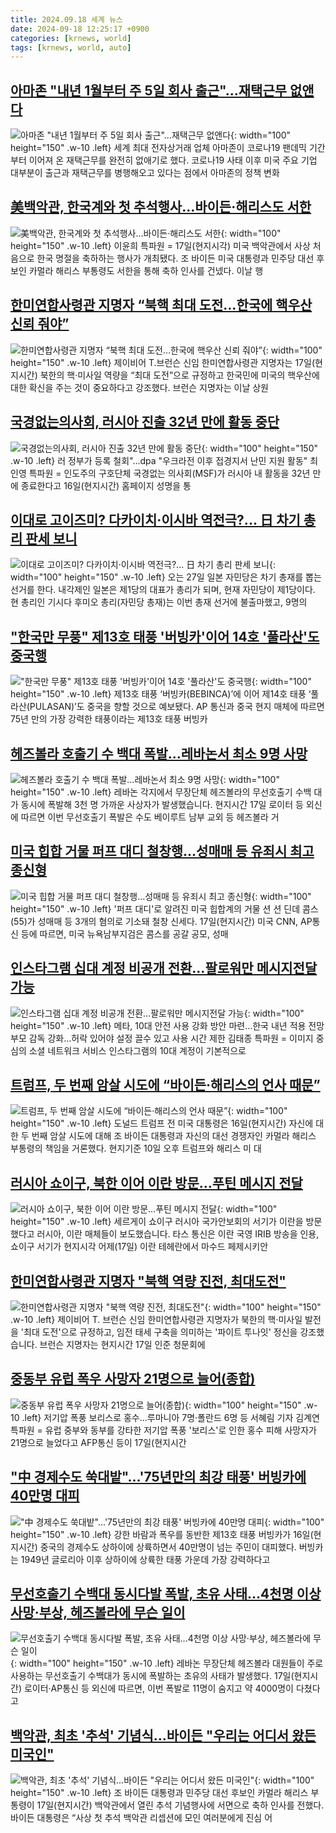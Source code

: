 ```yaml
---
title: 2024.09.18 세계 뉴스
date: 2024-09-18 12:25:17 +0900
categories: [krnews, world]
tags: [krnews, world, auto]
---
```

## [아마존 "내년 1월부터 주 5일 회사 출근"…재택근무 없앤다](https://n.news.naver.com/mnews/article/088/0000905118)

![아마존 "내년 1월부터 주 5일 회사 출근"…재택근무 없앤다](https://mimgnews.pstatic.net/image/origin/088/2024/09/17/905118.jpg?type=nf220_150){: width="100" height="150" .w-10 .left}
세계 최대 전자상거래 업체 아마존이 코로나19 팬데믹 기간부터 이어져 온 재택근무를 완전히 없애기로 했다. 코로나19 사태 이후 미국 주요 기업 대부분이 출근과 재택근무를 병행해오고 있다는 점에서 아마존의 정책 변화

## [美백악관, 한국계와 첫 추석행사…바이든·해리스도 서한](https://n.news.naver.com/mnews/article/003/0012790219)

![美백악관, 한국계와 첫 추석행사…바이든·해리스도 서한](https://mimgnews.pstatic.net/image/origin/003/2024/09/18/12790219.jpg?type=nf220_150){: width="100" height="150" .w-10 .left}
이윤희 특파원 = 17일(현지시각) 미국 백악관에서 사상 처음으로 한국 명절을 축하하는 행사가 개최됐다. 조 바이든 미국 대통령과 민주당 대선 후보인 카멀라 해리스 부통령도 서한을 통해 축하 인사를 건넸다. 이날 행

## [한미연합사령관 지명자 “북핵 최대 도전…한국에 핵우산 신뢰 줘야”](https://n.news.naver.com/mnews/article/032/0003321254)

![한미연합사령관 지명자 “북핵 최대 도전…한국에 핵우산 신뢰 줘야”](https://mimgnews.pstatic.net/image/origin/032/2024/09/18/3321254.jpg?type=nf220_150){: width="100" height="150" .w-10 .left}
제이비어 T.브런슨 신임 한미연합사령관 지명자는 17일(현지시간) 북한의 핵·미사일 역량을 “최대 도전”으로 규정하고 한국민에 미국의 핵우산에 대한 확신을 주는 것이 중요하다고 강조했다. 브런슨 지명자는 이날 상원

## [국경없는의사회, 러시아 진출 32년 만에 활동 중단](https://n.news.naver.com/mnews/article/001/0014933818)

![국경없는의사회, 러시아 진출 32년 만에 활동 중단](https://mimgnews.pstatic.net/image/origin/001/2024/09/17/14933818.jpg?type=nf220_150){: width="100" height="150" .w-10 .left}
러 정부가 등록 철회"…dpa "우크라전 이후 접경지서 난민 지원 활동" 최인영 특파원 = 인도주의 구호단체 국경없는 의사회(MSF)가 러시아 내 활동을 32년 만에 종료한다고 16일(현지시간) 홈페이지 성명을 통

## [이대로 고이즈미? 다카이치·이시바 역전극?... 日 차기 총리 판세 보니](https://n.news.naver.com/mnews/article/023/0003859038)

![이대로 고이즈미? 다카이치·이시바 역전극?... 日 차기 총리 판세 보니](https://mimgnews.pstatic.net/image/origin/023/2024/09/18/3859038.jpg?type=nf220_150){: width="100" height="150" .w-10 .left}
오는 27일 일본 자민당은 차기 총재를 뽑는 선거를 한다. 내각제인 일본은 제1당의 대표가 총리가 되며, 현재 자민당이 제1당이다. 현 총리인 기시다 후미오 총리(자민당 총재)는 이번 총재 선거에 불출마했고, 9명의

## ["한국만 무풍" 제13호 태풍 '버빙카'이어 14호 '풀라산'도 중국행](https://n.news.naver.com/mnews/article/082/0001288903)

!["한국만 무풍" 제13호 태풍 '버빙카'이어 14호 '풀라산'도 중국행](https://mimgnews.pstatic.net/image/origin/082/2024/09/18/1288903.jpg?type=nf220_150){: width="100" height="150" .w-10 .left}
제13호 태풍 ‘버빙카(BEBINCA)’에 이어 제14호 태풍 ‘풀라산(PULASAN)’도 중국을 향할 것으로 예보됐다. AP 통신과 중국 현지 매체에 따르면 75년 만의 가장 강력한 태풍이라는 제13호 태풍 버빙카

## [헤즈볼라 호출기 수 백대 폭발…레바논서 최소 9명 사망](https://n.news.naver.com/mnews/article/422/0000682573)

![헤즈볼라 호출기 수 백대 폭발…레바논서 최소 9명 사망](https://mimgnews.pstatic.net/image/origin/422/2024/09/18/682573.jpg?type=nf220_150){: width="100" height="150" .w-10 .left}
레바논 각지에서 무장단체 헤즈볼라의 무선호출기 수백 대가 동시에 폭발해 3천 명 가까운 사상자가 발생했습니다. 현지시간 17일 로이터 등 외신에 따르면 이번 무선호출기 폭발은 수도 베이루트 남부 교외 등 헤즈볼라 거

## [미국 힙합 거물 퍼프 대디 철창행…성매매 등 유죄시 최고 종신형](https://n.news.naver.com/mnews/article/421/0007793711)

![미국 힙합 거물 퍼프 대디 철창행…성매매 등 유죄시 최고 종신형](https://mimgnews.pstatic.net/image/origin/421/2024/09/18/7793711.jpg?type=nf220_150){: width="100" height="150" .w-10 .left}
'퍼프 대디'로 알려진 미국 힙합계의 거물 션 션 딘데 콤스(55)가 성매매 등 3개의 혐의로 기소돼 철창 신세다. 17일(현지시간) 미국 CNN, AP통신 등에 따르면, 미국 뉴욕남부지검은 콤스를 공갈 공모, 성매

## [인스타그램 십대 계정 비공개 전환…팔로워만 메시지전달 가능](https://n.news.naver.com/mnews/article/001/0014934022)

![인스타그램 십대 계정 비공개 전환…팔로워만 메시지전달 가능](https://mimgnews.pstatic.net/image/origin/001/2024/09/18/14934022.jpg?type=nf220_150){: width="100" height="150" .w-10 .left}
메타, 10대 안전 사용 강화 방안 마련…한국 내년 적용 전망 부모 감독 강화…허락 있어야 설정 끌수 있고 사용 시간 제한 김태종 특파원 = 이미지 중심의 소셜 네트워크 서비스 인스타그램의 10대 계정이 기본적으로

## [트럼프, 두 번째 암살 시도에 “바이든·해리스의 언사 때문”](https://n.news.naver.com/mnews/article/022/0003969203)

![트럼프, 두 번째 암살 시도에 “바이든·해리스의 언사 때문”](https://mimgnews.pstatic.net/image/origin/022/2024/09/17/3969203.jpg?type=nf220_150){: width="100" height="150" .w-10 .left}
도널드 트럼프 전 미국 대통령은 16일(현지시간) 자신에 대한 두 번째 암살 시도에 대해 조 바이든 대통령과 자신의 대선 경쟁자인 카멀라 해리스 부통령의 책임을 거론했다. 현지기준 10일 오후 트럼프와 해리스 미 대

## [러시아 쇼이구, 북한 이어 이란 방문…푸틴 메시지 전달](https://n.news.naver.com/mnews/article/056/0011802236)

![러시아 쇼이구, 북한 이어 이란 방문…푸틴 메시지 전달](https://mimgnews.pstatic.net/image/origin/056/2024/09/18/11802236.jpg?type=nf220_150){: width="100" height="150" .w-10 .left}
세르게이 쇼이구 러시아 국가안보회의 서기가 이란을 방문했다고 러시아, 이란 매체들이 보도했습니다. 타스 통신은 이란 국영 IRIB 방송을 인용, 쇼이구 서기가 현지시각 어제(17일) 이란 테헤란에서 마수드 페제시키안

## [한미연합사령관 지명자 "북핵 역량 진전, 최대도전"](https://n.news.naver.com/mnews/article/422/0000682583)

![한미연합사령관 지명자 "북핵 역량 진전, 최대도전"](https://mimgnews.pstatic.net/image/origin/422/2024/09/18/682583.jpg?type=nf220_150){: width="100" height="150" .w-10 .left}
제이비어 T. 브런슨 신임 한미연합사령관 지명자가 북한의 핵·미사일 발전을 '최대 도전'으로 규정하고, 임전 태세 구축을 의미하는 '파이트 투나잇' 정신을 강조했습니다. 브런슨 지명자는 현지시간 17일 인준 청문회에

## [중동부 유럽 폭우 사망자 21명으로 늘어(종합)](https://n.news.naver.com/mnews/article/001/0014934016)

![중동부 유럽 폭우 사망자 21명으로 늘어(종합)](https://mimgnews.pstatic.net/image/origin/001/2024/09/18/14934016.jpg?type=nf220_150){: width="100" height="150" .w-10 .left}
저기압 폭풍 보리스로 홍수…루마니아 7명·폴란드 6명 등 서혜림 기자 김계연 특파원 = 유럽 중부와 동부를 강타한 저기압 폭풍 '보리스'로 인한 홍수 피해 사망자가 21명으로 늘었다고 AFP통신 등이 17일(현지시간

## ["中 경제수도 쑥대밭"...'75년만의 최강 태풍' 버빙카에 40만명 대피](https://n.news.naver.com/mnews/article/014/0005242115)

!["中 경제수도 쑥대밭"...'75년만의 최강 태풍' 버빙카에 40만명 대피](https://mimgnews.pstatic.net/image/origin/014/2024/09/17/5242115.jpg?type=nf220_150){: width="100" height="150" .w-10 .left}
강한 바람과 폭우를 동반한 제13호 태풍 버빙카가 16일(현지시간) 중국의 경제수도 상하이에 상륙하면서 40만명이 넘는 주민이 대피했다. 버빙카는 1949년 글로리아 이후 상하이에 상륙한 태풍 가운데 가장 강력하다고

## [무선호출기 수백대 동시다발 폭발, 초유 사태…4천명 이상 사망·부상, 헤즈볼라에 무슨 일이](https://n.news.naver.com/mnews/article/009/0005366208)

![무선호출기 수백대 동시다발 폭발, 초유 사태…4천명 이상 사망·부상, 헤즈볼라에 무슨 일이](https://mimgnews.pstatic.net/image/origin/009/2024/09/18/5366208.jpg?type=nf220_150){: width="100" height="150" .w-10 .left}
레바논 무장단체 헤즈볼라 대원들이 주로 사용하는 무선호출기 수백대가 동시에 폭발하는 초유의 사태가 발생했다. 17일(현지시간) 로이터·AP통신 등 외신에 따르면, 이번 폭발로 11명이 숨지고 약 4000명이 다쳤다고

## [백악관, 최초 '추석' 기념식…바이든 "우리는 어디서 왔든 미국인"](https://n.news.naver.com/mnews/article/025/0003386827)

![백악관, 최초 '추석' 기념식…바이든 "우리는 어디서 왔든 미국인"](https://mimgnews.pstatic.net/image/origin/025/2024/09/18/3386827.jpg?type=nf220_150){: width="100" height="150" .w-10 .left}
조 바이든 대통령과 민주당 대선 후보인 카멀라 해리스 부통령이 17일(현지시간) 백악관에서 열린 추석 기념행사에 서면으로 축하 인사를 전했다. 바이든 대통령은 “사상 첫 추석 백악관 리셉션에 모인 여러분에게 진심 어

